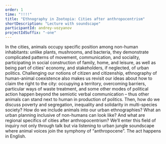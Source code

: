 ```yaml
---
order: 1
time: "!!!!"
title: "Ethnography in Zootopia: Cities after anthropocentrism"
shortDescription: "Lecture with soundscape"
participantId: andrey-vozyanov
projectIdSuffix: "-one"
---
```


In the cities, animals occupy specific position among non-human inhabitants: unlike plants, mushrooms, and bacteria, they demonstrate complicated patterns of movement, communication, and sociality, participating in social construction of family, home, and leisure, as well as being part of cities’ economy, and stakeholders, if neglected, of urban politics. Challenging our notions of citizen and citizenship, ethnography of human-animal coexistence also makes us revisit our ideas about how to claim the right to the city: occupying a territory, overcoming barriers, particular ways of waste treatment, and some other modes of political action happen beyond the semiotic verbal communication – thus other animals can stand next to human in production of politics. Then, how do we discuss poverty and segregation, inequality and solidarity in multi-species society? How do we include animals into our urban ethnographies? What an urban planning inclusive of non-humans can look like? And what are regional specifics of cities after anthropocentrism? We’ll enter this field of inquiry not only through talk but via listening to urban jungle soundscape where animal voices join the symphony of “anthropocene”.
The act happens in English.

